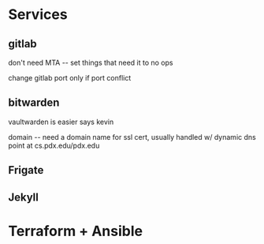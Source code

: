 # Services

## gitlab
don't need MTA -- set things that need it to no ops

change gitlab port only if port conflict

## bitwarden
vaultwarden is easier says kevin

domain -- need a domain name for ssl cert, usually handled w/ dynamic dns
	point at cs.pdx.edu/pdx.edu

## Frigate

## Jekyll

# Terraform + Ansible
